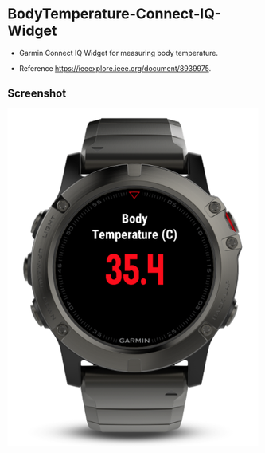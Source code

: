# BodyTemperature-Connect-IQ-Widget

- Garmin Connect IQ Widget for measuring body temperature.

- Reference https://ieeexplore.ieee.org/document/8939975.


## Screenshot

![Image1](https://raw.githubusercontent.com/chunmusic/BodyTemperature-Connect-IQ-Widget/master/image/Screen%20Shot%202021-02-03%20at%208.38.20%20PM.png)

